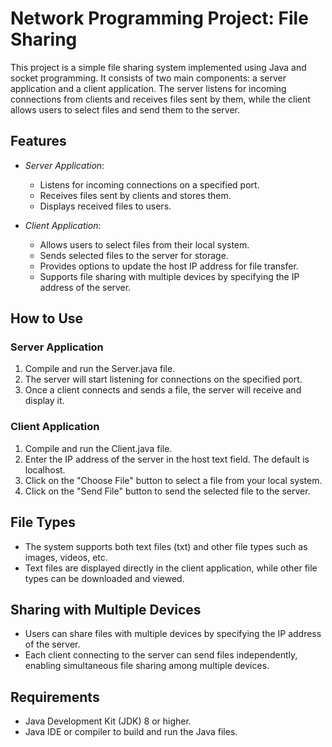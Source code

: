 # Network Programming Project: File Sharing

This project is a simple file sharing system implemented using Java and socket programming. It consists of two main components: a server application and a client application. The server listens for incoming connections from clients and receives files sent by them, while the client allows users to select files and send them to the server.

## Features

- *Server Application*: 
  - Listens for incoming connections on a specified port.
  - Receives files sent by clients and stores them.
  - Displays received files to users.

- *Client Application*:
  - Allows users to select files from their local system.
  - Sends selected files to the server for storage.
  - Provides options to update the host IP address for file transfer.
  - Supports file sharing with multiple devices by specifying the IP address of the server.

## How to Use

### Server Application
1. Compile and run the Server.java file.
2. The server will start listening for connections on the specified port.
3. Once a client connects and sends a file, the server will receive and display it.

### Client Application
1. Compile and run the Client.java file.
2. Enter the IP address of the server in the host text field. The default is localhost.
3. Click on the "Choose File" button to select a file from your local system.
4. Click on the "Send File" button to send the selected file to the server.

## File Types
- The system supports both text files (txt) and other file types such as images, videos, etc.
- Text files are displayed directly in the client application, while other file types can be downloaded and viewed.

## Sharing with Multiple Devices
- Users can share files with multiple devices by specifying the IP address of the server.
- Each client connecting to the server can send files independently, enabling simultaneous file sharing among multiple devices.

## Requirements
- Java Development Kit (JDK) 8 or higher.
- Java IDE or compiler to build and run the Java files.
